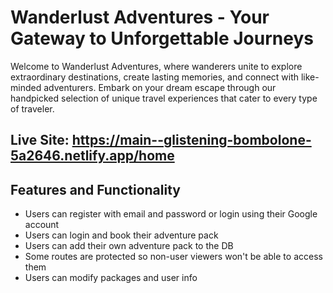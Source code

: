 # Wanderlust Adventures - Your Gateway to Unforgettable Journeys

Welcome to Wanderlust Adventures, where wanderers unite to explore extraordinary destinations, create lasting memories, and connect with like-minded adventurers. Embark on your dream escape through our handpicked selection of unique travel experiences that cater to every type of traveler.

## Live Site: https://main--glistening-bombolone-5a2646.netlify.app/home

## Features and Functionality

* Users can register with email and password or login using their Google account
* Users can login and book their adventure pack
* Users can add their own adventure pack to the DB
* Some routes are protected so non-user viewers won't be able to access them
* Users can modify packages and user info
